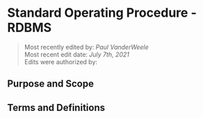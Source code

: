 # Standard Operating Procedure - RDBMS

>Most recently edited by: *Paul VanderWeele*  
>Most recent edit date: *July 7th, 2021*  
>Edits were authorized by:  

## Purpose and Scope

## Terms and Definitions

